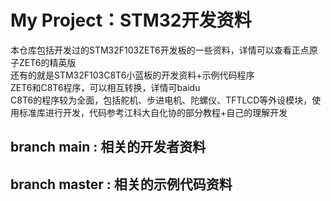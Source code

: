 # My Project：STM32开发资料  
本仓库包括开发过的STM32F103ZET6开发板的一些资料，详情可以查看正点原子ZET6的精英版  
还有的就是STM32F103C8T6小蓝板的开发资料+示例代码程序  
ZET6和C8T6程序，可以相互转换，详情可baidu  
C8T6的程序较为全面，包括舵机、步进电机、陀螺仪、TFTLCD等外设模块，使用标准库进行开发，代码参考江科大自化协的部分教程+自己的理解开发 
## branch main : 相关的开发者资料  
## branch master : 相关的示例代码资料
